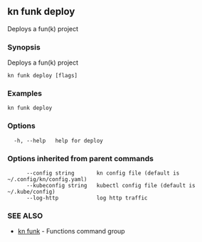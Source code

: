 ## kn funk deploy

Deploys a fun(k) project

### Synopsis

Deploys a fun(k) project

```
kn funk deploy [flags]
```

### Examples

```
kn funk deploy
```

### Options

```
  -h, --help   help for deploy
```

### Options inherited from parent commands

```
      --config string       kn config file (default is ~/.config/kn/config.yaml)
      --kubeconfig string   kubectl config file (default is ~/.kube/config)
      --log-http            log http traffic
```

### SEE ALSO

* [kn funk](kn_funk.md)	 - Functions command group

